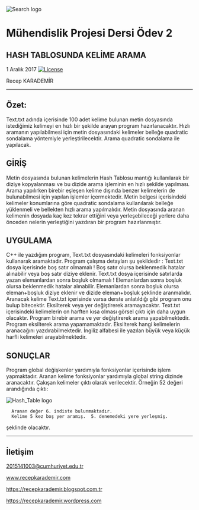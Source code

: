 ![Search logo](https://raw.githubusercontent.com/recepkarademir/Computer-Engineering-Project-2/master/2015141003_Recep_Karademir/GitHub%20Images/php-crud.jpg)

# Mühendislik Projesi Dersi Ödev 2
HASH TABLOSUNDA KELİME ARAMA
------------------------------
1 Aralık 2017	 [![License](https://img.shields.io/badge/license-MIT-green.svg?style=flat)](https://github.com/fastlane/fastlane/blob/master/LICENSE)

Recep KARADEMİR
____________________________________________________________________________________________________________________________________

Özet:
------------------------------
Text.txt adında içerisinde 100 adet kelime bulunan metin dosyasında istediğimiz kelimeyi en hızlı bir şekilde arayan program hazırlanacaktır. Hızlı aramanın yapılabilmesi için metin dosyasındaki kelimeler belleğe quadratic sondalama yöntemiyle yerleştirilecektir. Arama quadratic sondalama ile yapılacak.



GİRİŞ
------------------------------
Metin dosyasında bulunan kelimelerin Hash Tablosu mantığı kullanılarak bir diziye kopyalanması ve bu dizide arama işleminin en hızlı şekilde yapılması.
Arama yapılırken birebir eşleşen kelime dışında benzer kelimelerin de bulunabilmesi için yapılan işlemler içermektedir.
Metin belgesi içerisindeki kelimeler konumlarına göre quadratic sondalama kullanılarak belleğe yüklenmeli ve bellekten hızlı arama yapılmalıdır.
Metin dosyasında aranan kelimenin dosyada kaç kez tekrar ettiğini veya yerleşebileceği yerlere daha önceden nelerin yerleştiğini yazdıran bir program hazırlanmıştır.



UYGULAMA
------------------------------
C++ ile yazdığım program, Text.txt dosyasındaki kelimeleri fonksiyonlar kullanarak aramaktadır.
Program çalışma detayları şu şekildedir :
Text.txt dosya içerisinde boş satır olmamalı ! 
Boş satır olursa beklenmedik hatalar alınabilir veya boş satır diziye eklenir.
Text.txt dosya içerisinde satırlarda yazan elemanlardan sonra boşluk olmamalı ! Elemanlardan sonra boşluk olursa beklenmedik hatalar alınabilir.
Elemanlardan sonra boşluk olursa eleman+boşluk diziye eklenir ve dizide eleman+boşluk şeklinde aranmalıdır.
Aranacak kelime Text.txt içerisinde varsa derste anlatıldığı gibi program onu bulup bitecektir. Eksilterek veya yer değiştirerek aramayacaktır.
Text.txt  içerisindeki kelimelerin on harften kısa olması görsel çıktı için daha uygun olacaktır.
Program birebir arama ve yer değiştirerek arama yapabilmektedir.
Program eksilterek arama yapamamaktadır. Eksilterek hangi kelimelerin aranacağını yazdırabilmektedir.
İngiliz alfabesi ile yazılan büyük veya küçük harfli kelimeleri arayabilmektedir.



SONUÇLAR
------------------------------
Program global değişkenler yardımıyla fonksiyonlar içerisinde işlem yapmaktadır.
Aranan kelime fonksiyonlar yardımıyla global string dizinde aranacaktır.
Çakışan kelimeler çıktı olarak verilecektir.
Örneğin 52 değeri arandığında çıktı:

![Hash_Table logo](https://github.com/recepkarademir/Computer-Engineering-Project-2/blob/master/2015141003_Recep_Karademir/GitHub%20Images/CRUD.jpg)

      Aranan değer 6. indiste bulunmaktadır.
      Kelime 5 kez boş yer aramış.  5. denemedeki yere yerleşmiş. 


şeklinde olacaktır.
___________________________________________________________________________________________________________________________________

İletişim
------------------------------

2015141003@cumhuriyet.edu.tr

www.recepkarademir.com

https://recepkarademir.blogspot.com.tr

https://recepkarademir.wordpress.com
